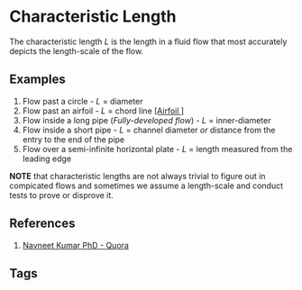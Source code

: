 # Characteristic Length 

The characteristic length *L* is the length in a fluid flow that most accurately depicts the length-scale of the flow. 

## Examples
1. Flow past a circle - *L* = diameter  
2. Flow past an airfoil - *L* = chord line [\[Airfoil \]](../202110160051)  
3. Flow inside a long pipe (*Fully-developed flow*) - *L* = inner-diameter  
4. Flow inside a short pipe - *L* = channel diameter *or* distance from the entry to the end of the pipe   
5. Flow over a semi-infinite horizontal plate - *L* = length measured from the leading edge  

**NOTE** that characteristic lengths are not always trivial to figure out in compicated flows and sometimes we assume a length-scale and conduct tests to prove or disprove it.  

## References
1. [Navneet Kumar PhD - Quora](https://www.quora.com/What-is-the-characteristic-length-in-fluid-mechanics?share=1)  

## Tags
